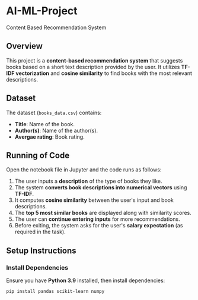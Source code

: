 # AI-ML-Project
Content Based Recommendation System 

## Overview
This project is a **content-based recommendation system** that suggests books based on a short text description provided by the user. It utilizes **TF-IDF vectorization** and **cosine similarity** to find books with the most relevant descriptions.

## Dataset
The dataset (`books_data.csv`) contains:
- **Title**: Name of the book.
- **Author(s)**: Name of the author(s).
- **Avergae rating**: Book rating.

## Running of Code
Open the notebook file in Jupyter and the code runs as follows:
1. The user inputs a **description** of the type of books they like.
2. The system **converts book descriptions into numerical vectors** using **TF-IDF**.
3. It computes **cosine similarity** between the user's input and book descriptions.
4. The **top 5 most similar books** are displayed along with similarity scores.
5. The user can **continue entering inputs** for more recommendations.
6. Before exiting, the system asks for the user's **salary expectation** (as required in the task).

## Setup Instructions

### **Install Dependencies**
Ensure you have **Python 3.9** installed, then install dependencies:

```sh
pip install pandas scikit-learn numpy

